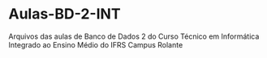 # Aulas-BD-2-INT
Arquivos das aulas de Banco de Dados 2 do Curso Técnico em Informática Integrado ao Ensino Médio do IFRS Campus Rolante 

